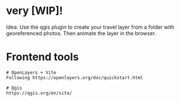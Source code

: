 # very [WIP]!

Idea: Use the qgis plugin to create your travel layer from a folder
with georeferenced photos. Then animate the layer in the browser.

# Frontend tools
```
# OpenLayers + Vite
Following https://openlayers.org/doc/quickstart.html

# Qgis
https://qgis.org/en/site/
```
